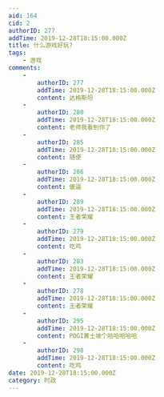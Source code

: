 ```yaml
---
aid: 164
cid: 2
authorID: 277
addTime: 2019-12-28T18:15:00.000Z
title: 什么游戏好玩?
tags:
    - 游戏
comments:
    -
        authorID: 277
        addTime: 2019-12-28T18:15:00.000Z
        content: 达格斯坦
    -
        authorID: 280
        addTime: 2019-12-28T18:15:00.000Z
        content: 老师我看到你了
    -
        authorID: 285
        addTime: 2019-12-28T18:15:00.000Z
        content: 随便
    -
        authorID: 286
        addTime: 2019-12-28T18:15:00.000Z
        content: 傻逼
    -
        authorID: 289
        addTime: 2019-12-28T18:15:00.000Z
        content: 王者荣耀
    -
        authorID: 279
        addTime: 2019-12-28T18:15:00.000Z
        content: 吃鸡
    -
        authorID: 283
        addTime: 2019-12-28T18:15:00.000Z
        content: 王者荣耀
    -
        authorID: 278
        addTime: 2019-12-28T18:15:00.000Z
        content: 王者荣耀
    -
        authorID: 295
        addTime: 2019-12-28T18:15:00.000Z
        content: POGI黄土坡个哈哈哈哈哈
    -
        authorID: 298
        addTime: 2019-12-28T18:15:00.000Z
        content: 吃鸡
date: 2019-12-28T18:15:00.000Z
category: 时政
---
```



